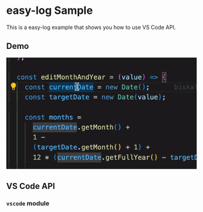 # easy-log Sample

This is a easy-log example that shows you how to use VS Code API.

## Demo

![demo](demo.gif)

## VS Code API

### `vscode` module
